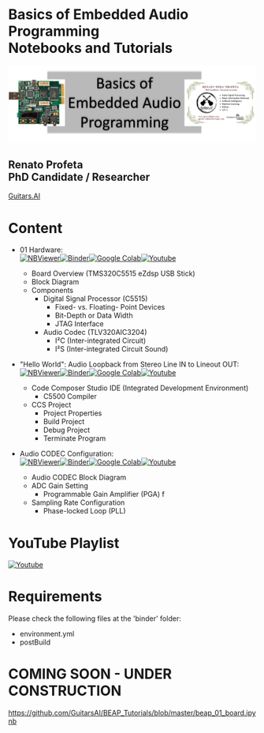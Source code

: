 # Basics of Embedded Audio Programming <br> Notebooks and Tutorials
<p align="center">
    <img src="./images/logo_beap.png">
</p>

## Renato Profeta <br> PhD Candidate / Researcher
[Guitars.AI](https://www.instagram.com/guitars.ai/)

# Content
- 01 Hardware: <br>
[![NBViewer](https://badgen.net/badge/Launch/on%20NBViewer/blue?icon=terminal)](https://nbviewer.jupyter.org/github/GuitarsAI/BEAP_Tutorials/blob/master/beap_01_board.ipynb)[![Binder](https://mybinder.org/badge_logo.svg)](https://mybinder.org/v2/gh/GuitarsAI/BEAP_Tutorials/master?filepath=beap_01_board.ipynb)[![Google Colab](https://badgen.net/badge/Launch/on%20Google%20Colab/black?icon=terminal)](https://colab.research.google.com/github/GuitarsAI/BEAP_Tutorials/blob/master/beap_01_board.ipynb[)[![Youtube](https://badgen.net/badge/Launch/on%20YouTube/red?icon=terminal)](https://youtu.be/8jLT1U2aUtQ)

  - Board Overview (TMS320C5515 eZdsp USB Stick)
  - Block Diagram
  - Components
    - Digital Signal Processor (C5515)
        - Fixed- vs. Floating- Point Devices
        - Bit-Depth or Data Width
        - JTAG Interface
    - Audio Codec (TLV320AIC3204)
        - I²C (Inter-integrated Circuit)
        - I²S (Inter-integrated Circuit Sound)

- "Hello World": Audio Loopback from Stereo Line IN to Lineout OUT: <br>
[![NBViewer](https://badgen.net/badge/Launch/on%20NBViewer/blue?icon=terminal)](https://nbviewer.jupyter.org/github/GuitarsAI/BEAP_Tutorials/blob/master/beap_02_HelloWorld.ipynb)[![Binder](https://mybinder.org/badge_logo.svg)](https://mybinder.org/v2/gh/GuitarsAI/BEAP_Tutorials/master?filepath=beap_02_HelloWorld.ipynb)[![Google Colab](https://badgen.net/badge/Launch/on%20Google%20Colab/black?icon=terminal)](https://colab.research.google.com/github/GuitarsAI/BEAP_Tutorials/blob/master/beap_02_HelloWorld.ipynb)[![Youtube](https://badgen.net/badge/Launch/on%20YouTube/red?icon=terminal)](https://youtu.be/XTvsnm2BvqM)

  - Code Composer Studio IDE (Integrated Development Environment)
    - C5500 Compiler
  - CCS Project
    - Project Properties
    - Build Project
    - Debug Project
    - Terminate Program

- Audio CODEC Configuration: <br>
[![NBViewer](https://badgen.net/badge/Launch/on%20NBViewer/blue?icon=terminal)](https://nbviewer.jupyter.org/github/GuitarsAI/BEAP_Tutorials/blob/master/beap_03_CodecConfig.ipynb)[![Binder](https://mybinder.org/badge_logo.svg)](https://mybinder.org/v2/gh/GuitarsAI/BEAP_Tutorials/master?filepath=beap_03_CodecConfig.ipynb)[![Google Colab](https://badgen.net/badge/Launch/on%20Google%20Colab/black?icon=terminal)](https://colab.research.google.com/github/GuitarsAI/BEAP_Tutorials/blob/master/beap_03_CodecConfig.ipynb)[![Youtube](https://badgen.net/badge/Launch/on%20YouTube/red?icon=terminal)](https://youtu.be/e1FpS2C0aYI)

  - Audio CODEC Block Diagram
  - ADC Gain Setting
    - Programmable Gain Amplifier (PGA) f
  - Sampling Rate Configuration
    - Phase-locked Loop (PLL)

# YouTube Playlist
[![Youtube](https://badgen.net/badge/Launch/on%20YouTube/red?icon=terminal)](https://www.youtube.com/playlist?list=PL6QnpHKwdPYiCso6Md0xTxqXQ9VbUQiSA)
 
# Requirements
Please check the following files at the 'binder' folder:
  - environment.yml
  - postBuild

# COMING SOON - UNDER CONSTRUCTION
https://github.com/GuitarsAI/BEAP_Tutorials/blob/master/beap_01_board.ipynb
